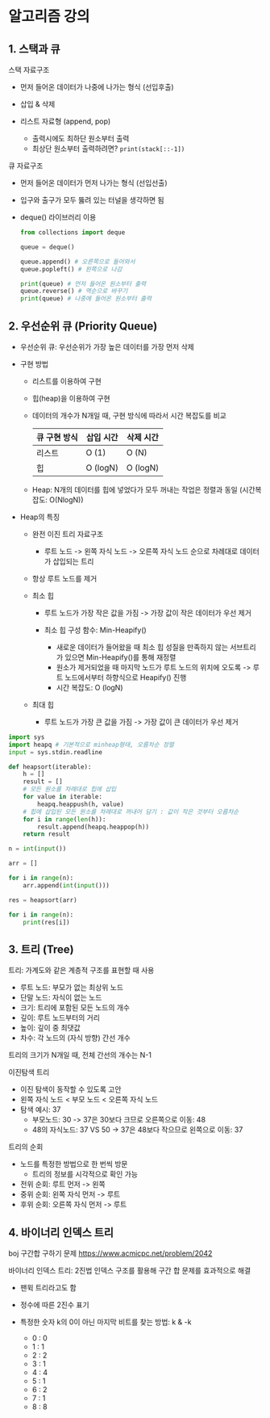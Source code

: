 # 알고리즘 강의



## 1. 스택과 큐

스택 자료구조

- 먼저 들어온 데이터가 나중에 나가는 형식 (선입후출)

- 삽입 & 삭제
- 리스트 자료형 (append, pop)
  - 출력시에도 최하단 원소부터 출력
  - 최상단 원소부터 출력하려면? `print(stack[::-1])`

큐 자료구조

- 먼저 들어온 데이터가 먼저 나가는 형식 (선입선출)
- 입구와 출구가 모두 뚫려 있는 터널을 생각하면 됨

- deque() 라이브러리 이용

  ```python
  from collections import deque
  
  queue = deque()
  
  queue.append() # 오른쪽으로 들어와서
  queue.popleft() # 왼쪽으로 나감
  
  print(queue) # 먼저 들어온 원소부터 출력
  queue.reverse() # 역순으로 바꾸기
  print(queue) # 나중에 들어온 원소부터 출력
  ```

  

## 2. 우선순위 큐 (Priority Queue)

- 우선순위 큐:  우선순위가 가장 높은 데이터를 가장 먼저 삭제

- 구현 방법
  - 리스트를 이용하여 구현
  
  - 힙(heap)을 이용하여 구현
  
  - 데이터의 개수가 N개일 때, 구현 방식에 따라서 시간 복잡도를 비교
  
    | 큐 구현 방식 | 삽입 시간 | 삭제 시간 |
    | ------------ | --------- | --------- |
    | 리스트       | O (1)     | O (N)     |
    | 힙           | O (logN)  | O (logN)  |
  
  - Heap: N개의 데이터를 힙에 넣었다가 모두 꺼내는 작업은 정렬과 동일 (시간복잡도: O(NlogN))

- Heap의 특징

  - 완전 이진 트리 자료구조

    - 루트 노드 -> 왼쪽 자식 노드 -> 오른쪽 자식 노드 순으로 차례대로 데이터가 삽입되는 트리

  - 항상 루트 노드를 제거

  - 최소 힙

    - 루트 노드가 가장 작은 값을 가짐 -> 가장 값이 작은 데이터가 우선 제거

    - 최소 힙 구성 함수: Min-Heapify()
      - 새로운 데이터가 들어왔을 때 최소 힙 성질을 만족하지 않는 서브트리가 있으면 Min-Heapify()를 통해 재정렬
      - 원소가 제거되었을 때 마지막 노드가 루트 노드의 위치에 오도록  -> 루트 노드에서부터 하향식으로 Heapify() 진행
      - 시간 복잡도: O (logN)

  - 최대 힙

    - 루트 노드가 가장 큰 값을 가짐 -> 가장 값이 큰 데이터가 우선 제거

```python
import sys
import heapq # 기본적으로 minheap형태, 오름차순 정렬
input = sys.stdin.readline

def heapsort(iterable):
    h = []
    result = []
    # 모든 원소를 차례대로 힙에 삽입
    for value in iterable:
        heapq.heappush(h, value)
    # 힙에 삽입된 모든 원소를 차례대로 꺼내어 담기 : 값이 작은 것부터 오름차순
    for i in range(len(h)):
        result.append(heapq.heappop(h))
    return result

n = int(input())

arr = []

for i in range(n):
    arr.append(int(input()))

res = heapsort(arr)

for i in range(n):
    print(res[i])
```



## 3. 트리 (Tree)

트리: 가계도와 같은 계층적 구조를 표현할 때 사용

- 루트 노드: 부모가 없는 최상위 노드
- 단말 노드: 자식이 없는 노드
- 크기: 트리에 포함된 모든 노드의 개수
- 깊이: 루트 노드부터의 거리
- 높이: 깊이 중 최댓값
- 차수: 각 노드의 (자식 방향) 간선 개수

트리의 크기가 N개일 때, 전체 간선의 개수는 N-1



이진탐색 트리

- 이진 탐색이 동작할 수 있도록 고안
- 왼쪽 자식 노드 < 부모 노드 < 오른쪽 자식 노드
- 탐색 예시: 37
  - 부모노드: 30 -> 37은 30보다 크므로 오른쪽으로 이동: 48 
  - 48의 자식노드: 37  VS 50 -> 37은 48보다 작으므로 왼쪽으로 이동: 37



트리의 순회

- 노드를 특정한 방법으로 한 번씩 방문
  - 트리의 정보를 시각적으로 확인 가능
- 전위 순회: 루트 먼저 -> 왼쪽
- 중위 순회: 왼쪽 자식 먼저 -> 루트
- 후위 순회: 오른쪽 자식 먼저 -> 루트



## 4. 바이너리 인덱스 트리

boj 구간합 구하기 문제 https://www.acmicpc.net/problem/2042



바이너리 인덱스 트리: 2진법 인덱스 구조를 활용해 구간 합 문제를 효과적으로 해결

- 팬윅 트리라고도 함
- 정수에 따른 2진수 표기

- 특정한 숫자 k의 0이 아닌 마지막 비트를 찾는 방법: k & -k
  - 0 : 0
  - 1 : 1
  - 2 : 2
  - 3 : 1
  - 4 : 4
  - 5 : 1
  - 6 : 2
  - 7 : 1
  - 8 : 8

